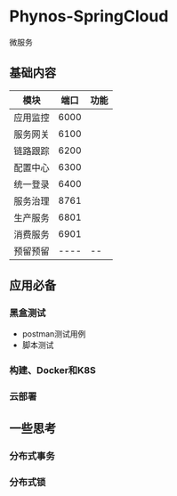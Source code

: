 # Phynos-SpringCloud
微服务

## 基础内容

| 模块  | 端口  | 功能  |
| ------------ | ------------ | ------------ |
| 应用监控  | 6000  |   |
| 服务网关  | 6100  |   |
| 链路跟踪  | 6200  |   |
| 配置中心  | 6300  |   |
| 统一登录  | 6400  |   |
| 服务治理  | 8761  |   |
| 生产服务  | 6801  |   |
| 消费服务  | 6901  |   |
| 预留预留  | ----  | --  |

## 应用必备
### 黑盒测试
- postman测试用例
- 脚本测试

### 构建、Docker和K8S

### 云部署

## 一些思考
### 分布式事务

### 分布式锁
